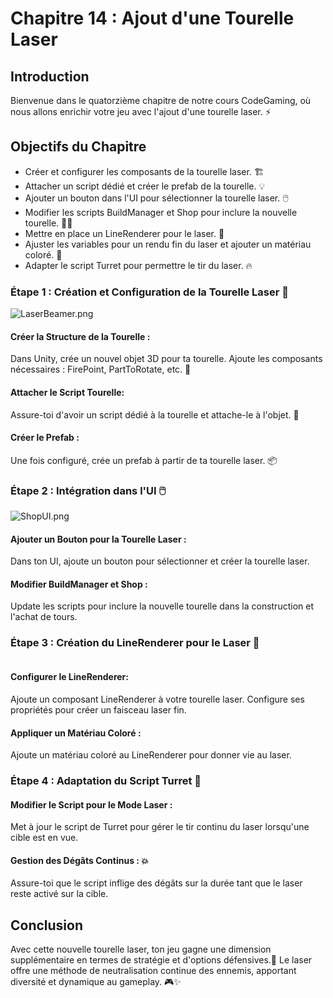 # Chapitre 14 : Ajout d'une Tourelle Laser

## Introduction

Bienvenue dans le quatorzième chapitre de notre cours CodeGaming, où nous allons enrichir votre jeu avec l'ajout d'une tourelle laser. ⚡

## Objectifs du Chapitre

- Créer et configurer les composants de la tourelle laser. 🏗️
- Attacher un script dédié et créer le prefab de la tourelle. 💡
- Ajouter un bouton dans l'UI pour sélectionner la tourelle laser. 🖱️
- Modifier les scripts BuildManager et Shop pour inclure la nouvelle tourelle. 👨‍💻
- Mettre en place un LineRenderer pour le laser. 🔷
- Ajuster les variables pour un rendu fin du laser et ajouter un matériau coloré. 🌈
- Adapter le script Turret pour permettre le tir du laser. 🔥

### Étape 1 : Création et Configuration de la Tourelle Laser 🔧

![LaserBeamer.png](Images/LaserBeamer.png)

#### Créer la Structure de la Tourelle :
Dans Unity, crée un nouvel objet 3D pour ta tourelle.
Ajoute les composants nécessaires : FirePoint, PartToRotate, etc. 🔄

#### Attacher le Script Tourelle:
Assure-toi d'avoir un script dédié à la tourelle et attache-le à l'objet. 📝

#### Créer le Prefab :
Une fois configuré, crée un prefab à partir de ta tourelle laser. 📦

### Étape 2 : Intégration dans l'UI 🖱️

![ShopUI.png](Images/ShopUI.png)

#### Ajouter un Bouton pour la Tourelle Laser :
Dans ton UI, ajoute un bouton pour sélectionner et créer la tourelle laser.

#### Modifier BuildManager et Shop :
Update les scripts pour inclure la nouvelle tourelle dans la construction et l'achat de tours.

### Étape 3 : Création du LineRenderer pour le Laser 🔦

![]()

#### Configurer le LineRenderer:
Ajoute un composant LineRenderer à votre tourelle laser.
Configure ses propriétés pour créer un faisceau laser fin.

#### Appliquer un Matériau Coloré :
Ajoute un matériau coloré au LineRenderer pour donner vie au laser.

### Étape 4 : Adaptation du Script Turret 📜
#### Modifier le Script pour le Mode Laser :
Met à jour le script de Turret pour gérer le tir continu du laser lorsqu'une cible est en vue.

#### Gestion des Dégâts Continus : 💥
Assure-toi que le script inflige des dégâts sur la durée tant que le laser reste activé sur la cible.

## Conclusion
Avec cette nouvelle tourelle laser, ton jeu gagne une dimension supplémentaire en termes de stratégie et d'options défensives.🚀 Le laser offre une méthode de neutralisation continue des ennemis, apportant diversité et dynamique au gameplay. 🎮✨
